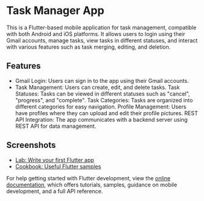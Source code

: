 # Task Manager App

This is a Flutter-based mobile application for task management, compatible with both Android and iOS platforms. It allows users to login using their Gmail accounts, manage tasks, view tasks in different statuses, and interact with various features such as task merging, editing, and deletion.
## Features
- Gmail Login: Users can sign in to the app using their Gmail accounts.
- Task Management: Users can create, edit, and delete tasks.
Task Statuses: Tasks can be viewed in different statuses such as "cancel", "progress", and "complete".
Task Categories: Tasks are organized into different categories for easy navigation.
Profile Management: Users have profiles where they can upload and edit their profile pictures.
REST API Integration: The app communicates with a backend server using REST API for data management.
## Screenshots

- [Lab: Write your first Flutter app](https://docs.flutter.dev/get-started/codelab)
- [Cookbook: Useful Flutter samples](https://docs.flutter.dev/cookbook)

For help getting started with Flutter development, view the
[online documentation](https://docs.flutter.dev/), which offers tutorials,
samples, guidance on mobile development, and a full API reference.
